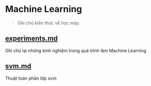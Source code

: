 # Machine Learning

> Ghi chú kiến thức về học máy.

## [experiments.md](./experiments.md)

Ghi chú lại những kinh nghiệm trong quá trình làm Machine Learning

## [svm.md](./svm.md)

Thuật toán phân lớp svm

